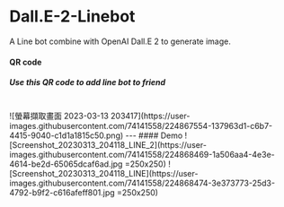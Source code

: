 # Dall.E-2-Linebot

A Line bot combine with OpenAI Dall.E 2 to generate image.

#### QR code
##### Use this QR code to add line bot to friend <br>
<br>
![螢幕擷取畫面 2023-03-13 203417](https://user-images.githubusercontent.com/74141558/224867554-137963d1-c6b7-4415-9040-c1d1a1815c50.png)
---
#### Demo
![Screenshot_20230313_204118_LINE_2](https://user-images.githubusercontent.com/74141558/224868469-1a506aa4-4e3e-4614-be2d-65065dcaf6ad.jpg =250x250)
![Screenshot_20230313_204118_LINE](https://user-images.githubusercontent.com/74141558/224868474-3e373773-25d3-4792-b9f2-c616afeff801.jpg =250x250)
